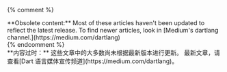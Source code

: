 {% comment %}
<aside class="alert alert-warning" markdown="1">
**Obsolete content:**
Most of these articles haven't been updated to reflect the latest release.
To find newer articles, look in
[Medium's dartlang channel.](https://medium.com/dartlang)
</aside>
{% endcomment %}


<aside class="alert alert-warning" markdown="1">
**内容过时：**
这些文章中的大多数尚未根据最新版本进行更新。
最新文章，请查看[Dart 语言媒体宣传频道](https://medium.com/dartlang)。
</aside>
